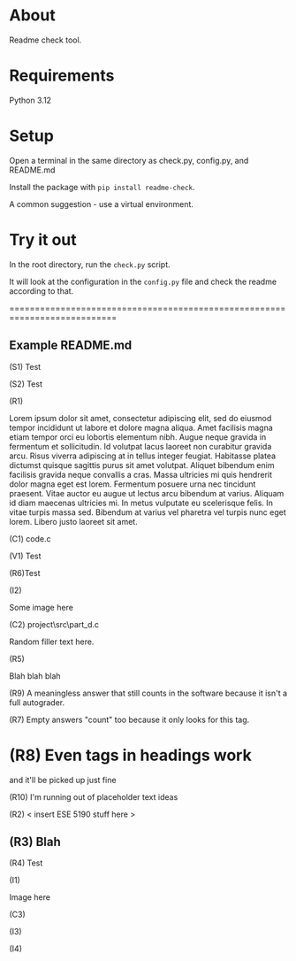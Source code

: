 # About

Readme check tool.

# Requirements

Python 3.12

# Setup

Open a terminal in the same directory as check.py, config.py, and README.md

Install the package with ```pip install readme-check```. 

A common suggestion - use a virtual environment.

# Try it out

In the root directory, run the ```check.py``` script.

It will look at the configuration in the ```config.py``` file and check the readme according to that.

===========================================================================

## Example README.md

(S1) Test

(S2) Test

(R1) 

Lorem ipsum dolor sit amet, consectetur adipiscing elit, sed do eiusmod tempor incididunt ut labore et dolore magna aliqua. Amet facilisis magna etiam tempor orci eu lobortis elementum nibh. Augue neque gravida in fermentum et sollicitudin. Id volutpat lacus laoreet non curabitur gravida arcu. Risus viverra adipiscing at in tellus integer feugiat. Habitasse platea dictumst quisque sagittis purus sit amet volutpat. Aliquet bibendum enim facilisis gravida neque convallis a cras. Massa ultricies mi quis hendrerit dolor magna eget est lorem. Fermentum posuere urna nec tincidunt praesent. Vitae auctor eu augue ut lectus arcu bibendum at varius. Aliquam id diam maecenas ultricies mi. In metus vulputate eu scelerisque felis. In vitae turpis massa sed. Bibendum at varius vel pharetra vel turpis nunc eget lorem. Libero justo laoreet sit amet.

(C1) code.c

(V1) Test

(R6)Test

(I2)

Some image here

(C2) project\src\part_d.c

Random filler text here.

(R5)

Blah blah blah

(R9) A meaningless answer that still counts in the software because it isn't a full autograder.

(R7) Empty answers "count" too because it only looks for this tag.

# (R8) Even tags in headings work

and it'll be picked up just fine

(R10) I'm running out of placeholder text ideas

(R2) < insert ESE 5190 stuff here >

## (R3) Blah

(R4) Test

(I1)

Image here

(C3)

(I3)

(I4)
